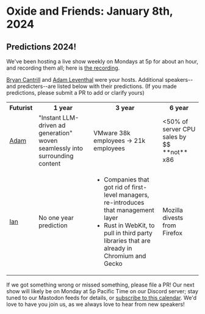 # Oxide and Friends: January 8th, 2024

## Predictions 2024!

We've been hosting a live show weekly on Mondays at 5p for about an hour,
and recording them all; here is
[the recording]().

[Bryan Cantrill](https://mastodon.social/@bcantrill) and
[Adam Leventhal](https://mastodon.social/@ahl) were your hosts.
Additional speakers--and predicters--are listed below with their predictions.
(If you made predictions, please submit a PR to add or clarify yours)

<table>
<tr>
<th>Futurist</th>
<th>1 year</th>
<th>3 year</th>
<th>6 year</th>
</tr>

<tr>
<td>
  <a href="https://mastodon.social/@ahl">Adam</a>
</td>
<td>
"Instant LLM-driven ad generation" woven seamlessly into surrounding content
</td>
<td>
VMware 38k employees -> 21k employees
</td>
<td>
&lt;50% of server CPU sales by $$ **not** x86
</td>

<tr>
<td>
  <a href="https://hachyderm.io/@iangrunert">Ian</a>
</td>
<td>
No one year prediction
</td>
<td>
<ul>
<li>Companies that got rid of first-level managers, re-introduces that management layer</li>
<li>Rust in WebKit, to pull in third party libraries that are already in Chromium and Gecko</li>
</ul>
</td>
<td>
Mozilla divests from Firefox
</td>

</table>


If we got something wrong or missed something, please file a PR!
Our next show will likely be on Monday at 5p Pacific Time on our Discord
server; stay tuned to our Mastodon feeds for details, or [subscribe to this
calendar](https://calendar.google.com/calendar/ical/c_318925f4185aa71c4524d0d6127f31058c9e21f29f017d48a0fca6f564969cd0%40group.calendar.google.com/public/basic.ics).
We'd love to have you join us, as we always love to hear from new speakers!

